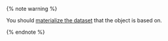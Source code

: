 {% note warning %}

You should [materialize the dataset](../../datalens/operations/dataset/materialize.md) that the object is based on.

{% endnote %}

